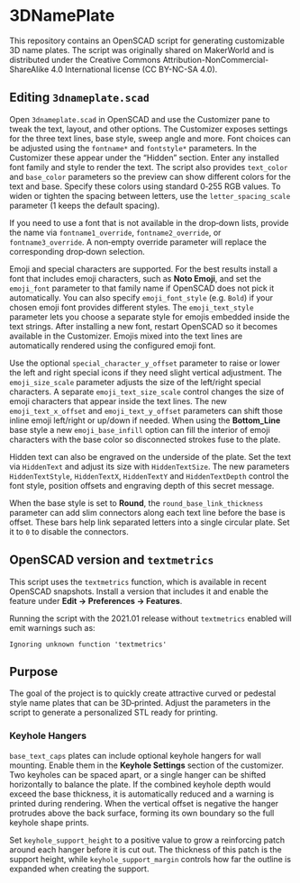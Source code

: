 # 3DNamePlate

This repository contains an OpenSCAD script for generating customizable 3D name plates. The script was originally shared on MakerWorld and is distributed under the Creative Commons Attribution-NonCommercial-ShareAlike 4.0 International license (CC BY-NC-SA 4.0).

## Editing `3dnameplate.scad`

Open `3dnameplate.scad` in OpenSCAD and use the Customizer pane to tweak the text, layout, and other options. The Customizer exposes settings for the three text lines, base style, sweep angle and more. Font choices can be adjusted using the `fontname*` and `fontstyle*` parameters. In the Customizer these appear under the “Hidden” section. Enter any installed font family and style to render the text. The script also provides `text_color` and `base_color` parameters so the preview can show different colors for the text and base. Specify these colors using standard 0‑255 RGB values.
To widen or tighten the spacing between letters, use the `letter_spacing_scale` parameter (1 keeps the default spacing).

If you need to use a font that is not available in the drop‑down lists, provide the name via `fontname1_override`, `fontname2_override`, or `fontname3_override`. A non‑empty override parameter will replace the corresponding drop‑down selection.

Emoji and special characters are supported. For the best results install a font that includes emoji characters, such as **Noto Emoji**, and set the `emoji_font` parameter to that family name if OpenSCAD does not pick it automatically. You can also specify `emoji_font_style` (e.g. `Bold`) if your chosen emoji font provides different styles. The `emoji_text_style` parameter lets you choose a separate style for emojis embedded inside the text strings. After installing a new font, restart OpenSCAD so it becomes available in the Customizer. Emojis mixed into the text lines are automatically rendered using the configured emoji font.

Use the optional `special_character_y_offset` parameter to raise or lower the left and right special icons if they need slight vertical adjustment.
The `emoji_size_scale` parameter adjusts the size of the left/right special characters. A separate `emoji_text_size_scale` control changes the size of emoji characters that appear inside the text lines.
The new `emoji_text_x_offset` and `emoji_text_y_offset` parameters can shift those inline emoji left/right or up/down if needed.
When using the **Bottom_Line** base style a new `emoji_base_infill` option can fill the interior of emoji characters with the base color so disconnected strokes fuse to the plate.

Hidden text can also be engraved on the underside of the plate. Set the text via `HiddenText` and adjust its size with `HiddenTextSize`. The new parameters `HiddenTextStyle`, `HiddenTextX`, `HiddenTextY` and `HiddenTextDepth` control the font style, position offsets and engraving depth of this secret message.

When the base style is set to **Round**, the `round_base_link_thickness` parameter can add slim connectors along each text line before the base is offset. These bars help link separated letters into a single circular plate. Set it to `0` to disable the connectors.

## OpenSCAD version and `textmetrics`

This script uses the `textmetrics` function, which is available in recent OpenSCAD snapshots. Install a version that includes it and enable the feature under **Edit → Preferences → Features**.

Running the script with the 2021.01 release without `textmetrics` enabled will emit warnings such as:

```
Ignoring unknown function 'textmetrics'
```


## Purpose

The goal of the project is to quickly create attractive curved or pedestal style name plates that can be 3D‑printed. Adjust the parameters in the script to generate a personalized STL ready for printing.


### Keyhole Hangers

`base_text_caps` plates can include optional keyhole hangers for wall mounting. Enable them in the **Keyhole Settings** section of the customizer. Two keyholes can be spaced apart, or a single hanger can be shifted horizontally to balance the plate. If the combined keyhole depth would exceed the base thickness, it is automatically reduced and a warning is printed during rendering. When the vertical offset is negative the hanger protrudes above the back surface, forming its own boundary so the full keyhole shape prints.

Set `keyhole_support_height` to a positive value to grow a reinforcing patch
around each hanger before it is cut out. The thickness of this patch is the
support height, while `keyhole_support_margin` controls how far the outline is
expanded when creating the support.
